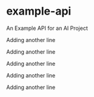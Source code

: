 # example-api
An Example API for an AI Project

Adding another line

Adding another line

Adding another line

Adding another line

Adding another line
